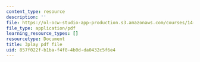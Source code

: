 ```yaml
---
content_type: resource
description: ''
file: https://ol-ocw-studio-app-production.s3.amazonaws.com/courses/14-01sc-principles-of-microeconomics-fall-2011/857f022fb1baf4f84b0dda0432c5f6e4_TIWE0DaOlzU.pdf
file_type: application/pdf
learning_resource_types: []
resourcetype: Document
title: 3play pdf file
uid: 857f022f-b1ba-f4f8-4b0d-da0432c5f6e4
---
```

